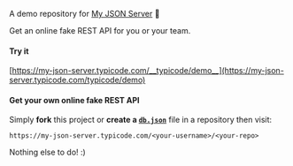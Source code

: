 A demo repository for [My JSON Server](https://my-json-server.typicode.com) :sparkling_heart:

Get an online fake REST API for you or your team.

#### Try it

[https://my-json-server.typicode.com/__typicode/demo__](https://my-json-server.typicode.com/typicode/demo)

#### Get your own online fake REST API

Simply __fork__ this project or __create a [`db.json`](db.json)__ file in a repository then visit:

```
https://my-json-server.typicode.com/<your-username>/<your-repo>
```

Nothing else to do! :)
